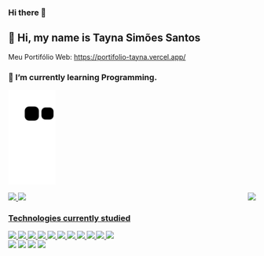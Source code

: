 ### Hi there 👋
## 👋 Hi, my name is Tayna Simões Santos
Meu Portifólio Web: https://portifolio-tayna.vercel.app/

### 🌱 I’m currently learning Programming.

![Snake animation](https://github.com/Tayna0202/Tayna0202/blob/output/github-contribution-grid-snake.svg)

<img align="right" height="320em" src="https://user-images.githubusercontent.com/81695384/193081066-6a985dcf-c988-4667-8a74-6d96fa254e51.gif">

<div>
<a href="https://github.com/Tayna0202">
<img src="https://github-readme-stats.vercel.app/api?username=Tayna0202&show_icons=true&include_all_commits=true&count_private=true&theme=radical"/>
<img src="https://github-readme-stats.vercel.app/api/top-langs/?username=Tayna0202&layout=compact&langs_count=7&theme=radical"/>
</div>

### Technologies currently studied

<div>
            <img src="https://cdn.jsdelivr.net/gh/devicons/devicon/icons/figma/figma-original.svg" width="60"/>
            <img src="https://cdn.jsdelivr.net/gh/devicons/devicon/icons/html5/html5-plain-wordmark.svg" width="60"/>
            <img src="https://cdn.jsdelivr.net/gh/devicons/devicon/icons/css3/css3-plain-wordmark.svg" width="60"/>
            <img src="https://cdn.jsdelivr.net/gh/devicons/devicon/icons/javascript/javascript-plain.svg" width="60"/>
            <img src="https://cdn.jsdelivr.net/gh/devicons/devicon/icons/react/react-original-wordmark.svg" width="60"/>
            <img src="https://cdn.jsdelivr.net/gh/devicons/devicon/icons/java/java-plain-wordmark.svg" width="60"/>
            <img src="https://cdn.jsdelivr.net/gh/devicons/devicon/icons/mysql/mysql-plain-wordmark.svg" width="60"/>
            <img src="https://cdn.jsdelivr.net/gh/devicons/devicon/icons/c/c-original.svg" width="60"/>
            <img src="https://cdn.jsdelivr.net/gh/devicons/devicon/icons/cplusplus/cplusplus-original.svg" width="60"/>
            <img src="https://cdn.jsdelivr.net/gh/devicons/devicon/icons/spring/spring-original-wordmark.svg" width="60"/>
            <img src="https://cdn.jsdelivr.net/gh/devicons/devicon/icons/amazonwebservices/amazonwebservices-plain-wordmark.svg" width="60"/>
            
</div>

<div>
            <a href = "wa.link/dx0ogh" target="_blank"><img src="https://img.shields.io/badge/WhatsApp-25D366?style=for-the-badge&logo=whatsapp&logoColor=white" target="_blank"></a>
            <a href = "https://www.instagram.com/taynasimoes22/" target="_blank"><img src="https://img.shields.io/badge/Instagram-E4405F?style=for-the-badge&logo=instagram&logoColor=white" target="_blank"></a>
            <a href = "mailto: taytv22@gmail.com" target="_blank"><img src="https://img.shields.io/badge/Gmail-D14836?style=for-the-badge&logo=gmail&logoColor=white" target="_blank"></a>
            <a href = "https://www.linkedin.com/in/taynasimoes/" target="_blank"><img src="https://img.shields.io/badge/LinkedIn-0077B5?style=for-the-badge&logo=linkedin&logoColor=white" target="_blank"></a>
</div>
